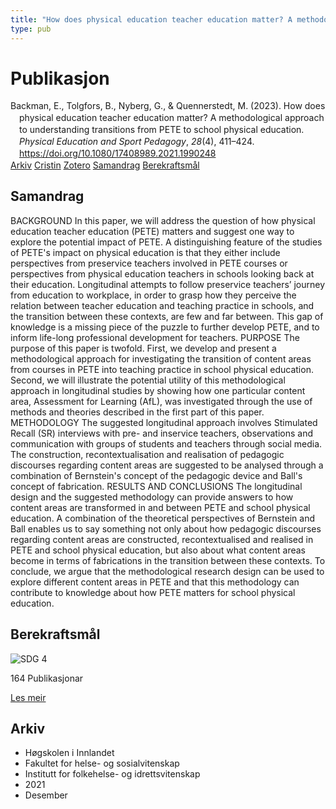 ```yaml
---
title: "How does physical education teacher education matter? A methodological approach to understanding transitions from PETE to school physical education"
type: pub
---
```

<h1>Publikasjon</h1>
<article id="csl-bib-container-F8DSHDAF" class="csl-bib-container">
  <div class="csl-bib-body" style="line-height: 1.35; padding-left: 1em; text-indent:-1em;">
  <div class="csl-entry">Backman, E., Tolgfors, B., Nyberg, G., &amp; Quennerstedt, M. (2023). How does physical education teacher education matter? A methodological approach to understanding transitions from PETE to school physical education. <i>Physical Education and Sport Pedagogy</i>, <i>28</i>(4), 411&#x2013;424. <a href="https://doi.org/10.1080/17408989.2021.1990248">https://doi.org/10.1080/17408989.2021.1990248</a></div>
</div>
  <div class="csl-bib-buttons">
    <a href="#taxonomy-article-F8DSHDAF" class="csl-bib-button">Arkiv</a>
    <a href="https://app.cristin.no/results/show.jsf?id=1969709" alt="Cristin URL" class="csl-bib-button">Cristin</a>
    <a href="http://zotero.org/groups/5022929/items/F8DSHDAF" alt="Zotero URL" class="csl-bib-button">Zotero</a>
    <a href="#abstract-article-F8DSHDAF" class="csl-bib-button">Samandrag</a>
    <a href="#sdg-article-F8DSHDAF" class="csl-bib-button">Berekraftsmål</a>
  </div>
  <div id="csl-bib-meta-container-F8DSHDAF"></div>
</article>
<div id="csl-bib-meta-F8DSHDAF" class="csl-bib-meta">
  <article id="abstract-article-F8DSHDAF" class="abstract-article">
    <h1>Samandrag</h1>
    BACKGROUND In this paper, we will address the question of how physical education teacher education (PETE) matters and suggest one way to explore the potential impact of PETE. A distinguishing feature of the studies of PETE's impact on physical education is that they either include perspectives from preservice teachers involved in PETE courses or perspectives from physical education teachers in schools looking back at their education. Longitudinal attempts to follow preservice teachers’ journey from education to workplace, in order to grasp how they perceive the relation between teacher education and teaching practice in schools, and the transition between these contexts, are few and far between. This gap of knowledge is a missing piece of the puzzle to further develop PETE, and to inform life-long professional development for teachers. 
PURPOSE The purpose of this paper is twofold. First, we develop and present a methodological approach for investigating the transition of content areas from courses in PETE into teaching practice in school physical education. Second, we will illustrate the potential utility of this methodological approach in longitudinal studies by showing how one particular content area, Assessment for Learning (AfL), was investigated through the use of methods and theories described in the first part of this paper. 
METHODOLOGY The suggested longitudinal approach involves Stimulated Recall (SR) interviews with pre- and inservice teachers, observations and communication with groups of students and teachers through social media. The construction, recontextualisation and realisation of pedagogic discourses regarding content areas are suggested to be analysed through a combination of Bernstein's concept of the pedagogic device and Ball's concept of fabrication. 
RESULTS AND CONCLUSIONS The longitudinal design and the suggested methodology can provide answers to how content areas are transformed in and between PETE and school physical education. A combination of the theoretical perspectives of Bernstein and Ball enables us to say something not only about how pedagogic discourses regarding content areas are constructed, recontextualised and realised in PETE and school physical education, but also about what content areas become in terms of fabrications in the transition between these contexts. To conclude, we argue that the methodological research design can be used to explore different content areas in PETE and that this methodology can contribute to knowledge about how PETE matters for school physical education.
  </article>
  <article id="sdg-article-F8DSHDAF" class="sdg-article">
    <h1>Berekraftsmål</h1>
    <div class="sdg-container"><div id="sdg4" class="sdg">
<img src="{{< params subfolder >}}images/sdg/sdg04_no.png" class="image" alt="SDG 4">
<div class="sdg-overlay">
<p class="sdg-publication-count"><span>164</span> Publikasjonar</p>
<p><a href="https://www.fn.no/om-fn/fns-baerekraftsmaal/god-utdanning?lang=nno-NO" class="sdg-read-more">Les meir</a></p>
</div>
</div></div>
  </article>
  <article id="taxonomy-article-F8DSHDAF" class="taxonomy-article">
    <h1>Arkiv</h1>
    <ul>
      <li>Høgskolen i Innlandet</li>
      <li>Fakultet for helse- og sosialvitenskap</li>
      <li>Institutt for folkehelse- og idrettsvitenskap</li>
      <li>2021</li>
      <li>Desember</li>
    </ul>
  </article>
</div>
